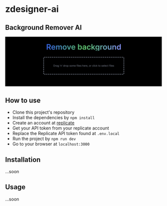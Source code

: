 # zdesigner-ai

## Background Remover AI

![App screenshot](public/app-screenshot.png)

## How to use

* Clone this project's repository
* Install the dependencies by `npm install`
* Create an account at [replicate](https://replicate.com/)
* Get your API token from your replicate account
* Replace the Replicate API token found at `.env.local`
* Run the project by `npm run dev`
* Go to your browser at `localhost:3000`

## Installation

...soon

## Usage

...soon